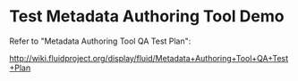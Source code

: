 # Test Metadata Authoring Tool Demo #

Refer to "Metadata Authoring Tool QA Test Plan":

http://wiki.fluidproject.org/display/fluid/Metadata+Authoring+Tool+QA+Test+Plan